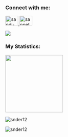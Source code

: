 ### Connect with me:

<p>
  <a href="https://www.linkedin.com/in/sandi-yusuf-24941a21a/" target="blank">
    <img src="https://raw.githubusercontent.com/rahuldkjain/github-profile-readme-generator/master/src/images/icons/Social/linked-in-alt.svg" alt="sandi-yusuf-24941a21a" height="30" width="40" />
  </a>
  <a href="https://instagram.com/sanpetod" target="blank">
    <img src="https://raw.githubusercontent.com/rahuldkjain/github-profile-readme-generator/master/src/images/icons/Social/instagram.svg" alt="sanpetod" height="30" width="40" />
    </a>
</p>

![](https://visitor-badge.glitch.me/badge?page_id=snder12.snder12)

### My Statistics:

<p>
  <a href="https://github.com/snder12">
    <img height="180em" src="https://github-readme-stats-eight-theta.vercel.app/api?username=snder12&show_icons=true&theme=algolia&include_all_commits=true&count_private=true"/>
  </a>
  <!-- <a>
    <img src="https://github-readme-stats.vercel.app/api?username=snder12&show_icons=true&locale=en" alt="snder12" />
  </a> -->
</p>

<p>
  <img src="https://github-readme-stats.vercel.app/api/top-langs?username=snder12&show_icons=true&locale=en&layout=compact" alt="snder12" />
</p>

<p>
  <img src="https://github-readme-streak-stats.herokuapp.com/?user=snder12&" alt="snder12" />
</p>
